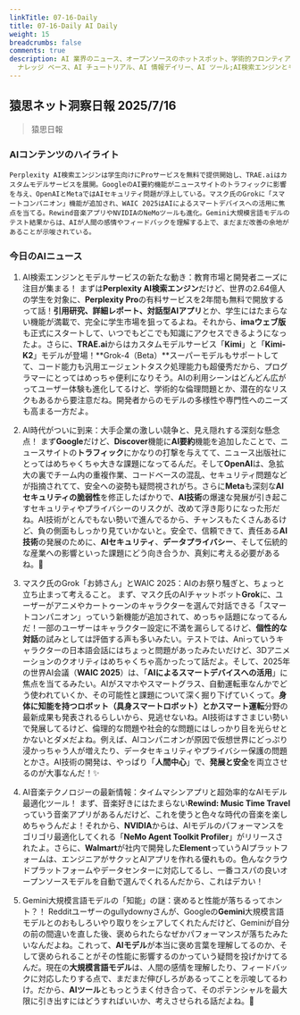 ```yaml
---
linkTitle: 07-16-Daily
title: 07-16-Daily AI Daily
weight: 15
breadcrumbs: false
comments: true
description: AI 業界のニュース、オープンソースのホットスポット、学術的フロンティア、ビッグ V の意見を毎日厳選。AI 情報、AI デイリー、AI
  ナレッジ ベース、AI チュートリアル、AI 情報デイリー、AI ツール;AI検索エンジンとモデルサービスの新たな動き：教育市場と開発者ニーズに注目が集まる！
---
```

## 猿思ネット洞察日報 2025/7/16

> 猿思日報

### **AIコンテンツのハイライト**

```
Perplexity AI検索エンジンは学生向けにProサービスを無料で提供開始し、TRAE.aiはカスタムモデルサービスを展開。GoogleのAI要約機能がニュースサイトのトラフィックに影響を与え、OpenAIとMetaではAIセキュリティ問題が浮上している。マスク氏のGrokに「スマートコンパニオン」機能が追加され、WAIC 2025はAIによるスマートデバイスへの活用に焦点を当てる。Rewind音楽アプリやNVIDIAのNeMoツールも進化。Gemini大規模言語モデルのテスト結果からは、AIが人間の感情やフィードバックを理解する上で、まだまだ改善の余地があることが示唆されている。
```

### **今日のAIニュース**

1.  AI検索エンジンとモデルサービスの新たな動き：教育市場と開発者ニーズに注目が集まる！
    まずは**Perplexity AI検索エンジン**だけど、世界の2.64億人の学生を対象に、**Perplexity Pro**の有料サービスを2年間も無料で開放するって話！**引用研究、詳細レポート、対話型AIアプリ**とか、学生にはたまらない機能が満載で、完全に学生市場を狙ってるよね。それから、**imaウェブ版**も正式にスタートして、いつでもどこでも知識にアクセスできるようになったよ。さらに、**TRAE.ai**からはカスタムモデルサービス「**Kimi**」と「**Kimi-K2**」モデルが登場！**Grok-4（Beta）**スーパーモデルもサポートしてて、コード能力も汎用エージェントタスク処理能力も超優秀だから、プログラマーにとってはめっちゃ便利になりそう。AIの利用シーンはどんどん広がってユーザー体験も進化してるけど、学術的な倫理問題とか、潜在的なリスクもあるから要注意だね。開発者からのモデルの多様性や専門性へのニーズも高まる一方だよ。

2.  AI時代がついに到来：大手企業の激しい競争と、見え隠れする深刻な懸念点！
    まず**Google**だけど、**Discover**機能に**AI要約**機能を追加したことで、ニュースサイトの**トラフィック**にかなりの打撃を与えてて、ニュース出版社にとってはめちゃくちゃ大きな課題になってるんだ。そして**OpenAI**は、急拡大の裏でチーム内の重複作業、コードベースの混乱、セキュリティ問題などが指摘されてて、安全への姿勢も疑問視されがち。さらに**Meta**も深刻な**AIセキュリティの脆弱性**を修正したばかりで、**AI技術**の爆速な発展が引き起こすセキュリティやプライバシーのリスクが、改めて浮き彫りになった形だね。AI技術がとんでもない勢いで進んでるから、チャンスもたくさんあるけど、負の側面もしっかり見ていかないと。安全で、信頼できて、責任ある**AI技術**の発展のために、**AIセキュリティ**、**データプライバシー**、そして伝統的な産業への影響といった課題にどう向き合うか、真剣に考える必要があるね。🤔

3.  マスク氏のGrok「お姉さん」とWAIC 2025：AIのお祭り騒ぎと、ちょっと立ち止まって考えること。
    まず、マスク氏のAIチャットボット**Grok**に、ユーザーがアニメやカートゥーンのキャラクターを選んで対話できる「スマートコンパニオン」っていう新機能が追加されて、めっちゃ話題になってるんだ！一部のユーザーはキャラクター設定に不満を漏らしてるけど、**個性的な対話**の試みとしては評価する声も多いみたい。テストでは、Aniっていうキャラクターの日本語会話にはちょっと問題があったみたいだけど、3Dアニメーションのクオリティはめちゃくちゃ高かったって話だよ。そして、2025年の世界AI会議（**WAIC 2025**）は、「**AIによるスマートデバイスへの活用**」に焦点を当てるみたい。AIがスマホやスマートグラス、自動運転車なんかでどう使われていくか、その可能性と課題について深く掘り下げていくって。**身体に知能を持つロボット（具身スマートロボット）**とか**スマート運転**分野の最新成果も発表されるらしいから、見逃せないね。AI技術はすさまじい勢いで発展してるけど、倫理的な問題や社会的な問題にはしっかり目を光らせとかないとダメだよね。例えば、AIコンパニオンが原因で仮想世界にどっぷり浸かっちゃう人が増えたり、データセキュリティやプライバシー保護の問題とかさ。AI技術の開発は、やっぱり「**人間中心**」で、**発展と安全**を両立させるのが大事なんだ！✨

4.  AI音楽テクノロジーの最新情報：タイムマシンアプリと超効率的なAIモデル最適化ツール！
    まず、音楽好きにはたまらない**Rewind: Music Time Travel**っていう音楽アプリがあるんだけど、これを使うと色々な時代の音楽を楽しめちゃうんだよ！それから、**NVIDIA**からは、AIモデルのパフォーマンスをゴリゴリ最適化してくれる「**NeMo Agent Toolkit Profiler**」がリリースされたよ。さらに、**Walmart**が社内で開発した**Element**っていうAIプラットフォームは、エンジニアがサクッとAIアプリを作れる優れもの。色んなクラウドプラットフォームやデータセンターに対応してるし、一番コスパの良いオープンソースモデルを自動で選んでくれるんだから、これはデカい！

5.  Gemini大規模言語モデルの「知能」の謎：褒めると性能が落ちるってホント？！
    Redditユーザーのgullydownyさんが、Googleの**Gemini**大規模言語モデルとのおもしろいやり取りをシェアしてくれたんだけど、Geminiが自分の前の間違いを直した後、褒められたらなぜかパフォーマンスが落ちたみたいなんだよね。これって、**AIモデル**が本当に褒め言葉を理解してるのか、そして褒められることがその性能に影響するのかっていう疑問を投げかけてるんだ。現在の**大規模言語モデル**は、人間の感情を理解したり、フィードバックに対応したりする点で、まだまだ伸びしろがあるってことを示唆してるわけ。だから、**AIツール**ともっとうまく付き合って、そのポテンシャルを最大限に引き出すにはどうすればいいか、考えさせられる話だよね。🤔